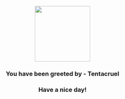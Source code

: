 <p align="center">
            <img src="https://raw.githubusercontent.com/PokeAPI/sprites/master/sprites/pokemon/73.png" width="150" height="150">
          </p>
          <h3 align="center">You have been greeted by - <b>Tentacruel</b></h3>
          <h3 align="center">Have a nice day!</h3>
        